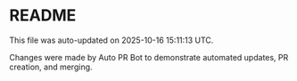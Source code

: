 # README

This file was auto-updated on 2025-10-16 15:11:13 UTC.

Changes were made by Auto PR Bot to demonstrate automated updates, PR creation, and merging.
